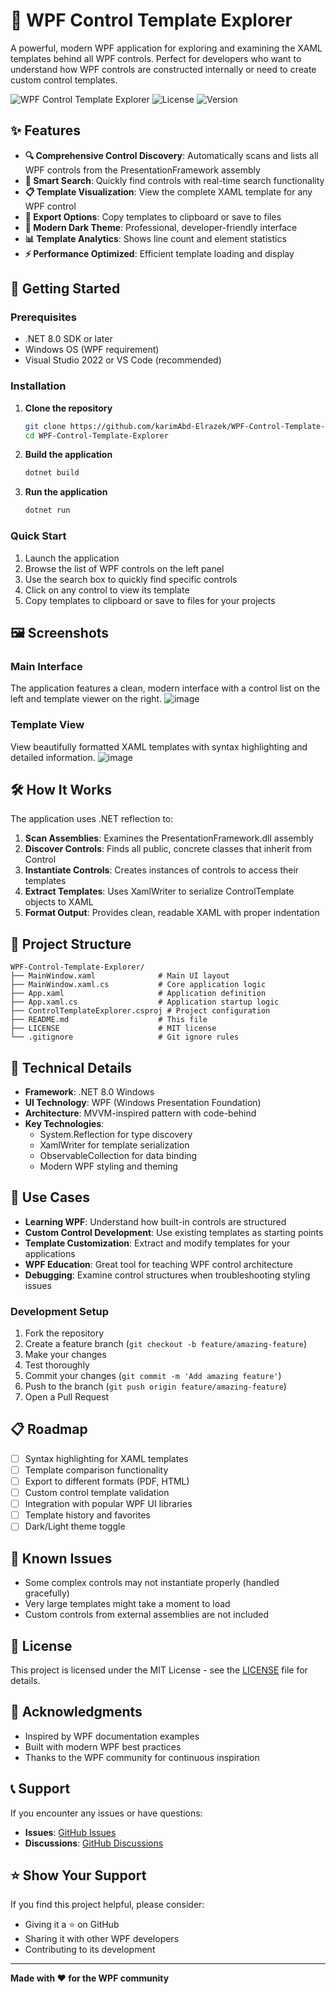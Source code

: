 # 🎨 WPF Control Template Explorer

A powerful, modern WPF application for exploring and examining the XAML templates behind all WPF controls. Perfect for developers who want to understand how WPF controls are constructed internally or need to create custom control templates.

![WPF Control Template Explorer](https://img.shields.io/badge/WPF-.NET%208-blue)
![License](https://img.shields.io/badge/License-MIT-green)
![Version](https://img.shields.io/badge/Version-1.0.0-orange)

## ✨ Features

- **🔍 Comprehensive Control Discovery**: Automatically scans and lists all WPF controls from the PresentationFramework assembly
- **🎯 Smart Search**: Quickly find controls with real-time search functionality
- **📋 Template Visualization**: View the complete XAML template for any WPF control
- **💾 Export Options**: Copy templates to clipboard or save to files
- **🌙 Modern Dark Theme**: Professional, developer-friendly interface
- **📊 Template Analytics**: Shows line count and element statistics
- **⚡ Performance Optimized**: Efficient template loading and display

## 🚀 Getting Started

### Prerequisites

- .NET 8.0 SDK or later
- Windows OS (WPF requirement)
- Visual Studio 2022 or VS Code (recommended)

### Installation

1. **Clone the repository**
   ```bash
   git clone https://github.com/karimAbd-Elrazek/WPF-Control-Template-Explorer.git
   cd WPF-Control-Template-Explorer
   ```

2. **Build the application**
   ```bash
   dotnet build
   ```

3. **Run the application**
   ```bash
   dotnet run
   ```

### Quick Start

1. Launch the application
2. Browse the list of WPF controls on the left panel
3. Use the search box to quickly find specific controls
4. Click on any control to view its template
5. Copy templates to clipboard or save to files for your projects

## 🖼️ Screenshots

### Main Interface
The application features a clean, modern interface with a control list on the left and template viewer on the right.
![image](https://github.com/user-attachments/assets/cebaffcf-f67c-4e11-94cf-c338d9b20cf5)

### Template View
View beautifully formatted XAML templates with syntax highlighting and detailed information.
![image](https://github.com/user-attachments/assets/89fd8b34-51cf-4f1a-9c36-10bcc2d65bad)

## 🛠️ How It Works

The application uses .NET reflection to:

1. **Scan Assemblies**: Examines the PresentationFramework.dll assembly
2. **Discover Controls**: Finds all public, concrete classes that inherit from Control
3. **Instantiate Controls**: Creates instances of controls to access their templates
4. **Extract Templates**: Uses XamlWriter to serialize ControlTemplate objects to XAML
5. **Format Output**: Provides clean, readable XAML with proper indentation

## 📁 Project Structure

```
WPF-Control-Template-Explorer/
├── MainWindow.xaml              # Main UI layout
├── MainWindow.xaml.cs           # Core application logic
├── App.xaml                     # Application definition
├── App.xaml.cs                  # Application startup logic
├── ControlTemplateExplorer.csproj # Project configuration
├── README.md                    # This file
├── LICENSE                      # MIT license
└── .gitignore                   # Git ignore rules
```

## 🔧 Technical Details

- **Framework**: .NET 8.0 Windows
- **UI Technology**: WPF (Windows Presentation Foundation)
- **Architecture**: MVVM-inspired pattern with code-behind
- **Key Technologies**:
  - System.Reflection for type discovery
  - XamlWriter for template serialization
  - ObservableCollection for data binding
  - Modern WPF styling and theming

## 🎯 Use Cases

- **Learning WPF**: Understand how built-in controls are structured
- **Custom Control Development**: Use existing templates as starting points
- **Template Customization**: Extract and modify templates for your applications
- **WPF Education**: Great tool for teaching WPF control architecture
- **Debugging**: Examine control structures when troubleshooting styling issues


### Development Setup

1. Fork the repository
2. Create a feature branch (`git checkout -b feature/amazing-feature`)
3. Make your changes
4. Test thoroughly
5. Commit your changes (`git commit -m 'Add amazing feature'`)
6. Push to the branch (`git push origin feature/amazing-feature`)
7. Open a Pull Request

## 📋 Roadmap

- [ ] Syntax highlighting for XAML templates
- [ ] Template comparison functionality
- [ ] Export to different formats (PDF, HTML)
- [ ] Custom control template validation
- [ ] Integration with popular WPF UI libraries
- [ ] Template history and favorites
- [ ] Dark/Light theme toggle

## 🐛 Known Issues

- Some complex controls may not instantiate properly (handled gracefully)
- Very large templates might take a moment to load
- Custom controls from external assemblies are not included

## 📄 License

This project is licensed under the MIT License - see the [LICENSE](LICENSE) file for details.

## 🙏 Acknowledgments

- Inspired by WPF documentation examples
- Built with modern WPF best practices
- Thanks to the WPF community for continuous inspiration

## 📞 Support

If you encounter any issues or have questions:

- **Issues**: [GitHub Issues](https://github.com/karimAbd-Elrazek/ControlTemplateExplorer/issues)
- **Discussions**: [GitHub Discussions](https://github.com/karimAbd-Elrazek/ControlTemplateExplorer/discussions)

## ⭐ Show Your Support

If you find this project helpful, please consider:
- Giving it a ⭐ on GitHub
- Sharing it with other WPF developers
- Contributing to its development

---

**Made with ❤️ for the WPF community**
